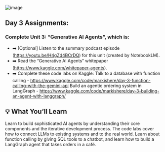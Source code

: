 ![image](https://github.com/user-attachments/assets/a46a9a03-ec3d-44bb-ba31-783f0f51201e)


## Day 3 Assignments:
### Complete Unit 3: “Generative AI Agents”, which is:
- ➡️ [Optional] Listen to the summary podcast episode (https://youtu.be/H4gZd4BCrDQ) for this unit (created by NotebookLM).
- ➡️ Read the “Generative AI Agents” whitepaper (https://www.kaggle.com/whitepaper-agents).
- ➡️ Complete these code labs on Kaggle:
Talk to a database with function calling - https://www.kaggle.com/code/markishere/day-3-function-calling-with-the-gemini-api
Build an agentic ordering system in LangGraph - https://www.kaggle.com/code/markishere/day-3-building-an-agent-with-langgraph/

## 💡 What You’ll Learn

Learn to build sophisticated AI agents by understanding their core components and the iterative development process.
The code labs cover how to connect LLMs to existing systems and to the real world. Learn about function calling by giving SQL tools to a chatbot, and learn how to build a LangGraph agent that takes orders in a café.
